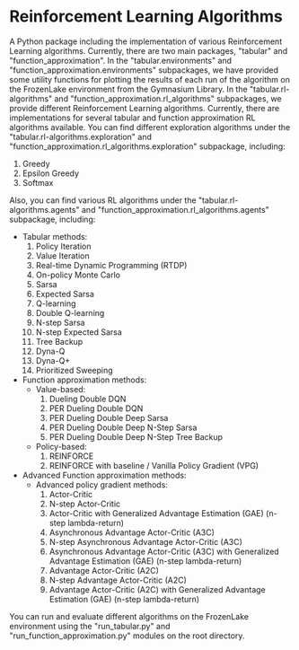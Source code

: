 # Reinforcement Learning Algorithms
A Python package including the implementation of various Reinforcement Learning algorithms.
Currently, there are two main packages, "tabular" and "function_approximation".
In the "tabular.environments" and "function_approximation.environments" subpackages, we have provided some utility functions for plotting the results of each run of the algorithm on the FrozenLake environment from the Gymnasium Library.
In the "tabular.rl-algorithms" and "function_approximation.rl_algorithms" subpackages, we provide different Reinforcement Learning algorithms. Currently, there are implementations for several tabular and function approximation RL algorithms available.
You can find different exploration algorithms under the "tabular.rl-algorithms.exploration" and "function_approximation.rl_algorithms.exploration" subpackage, including:
1. Greedy
2. Epsilon Greedy
3. Softmax

Also, you can find various RL algorithms under the "tabular.rl-algorithms.agents" and "function_approximation.rl_algorithms.agents" subpackage, including:
- Tabular methods:
  1. Policy Iteration
  2. Value Iteration
  3. Real-time Dynamic Programming (RTDP)
  4. On-policy Monte Carlo
  5. Sarsa
  6. Expected Sarsa
  7. Q-learning
  8. Double Q-learning
  9. N-step Sarsa
  10. N-step Expected Sarsa
  11. Tree Backup
  12. Dyna-Q
  13. Dyna-Q+
  14. Prioritized Sweeping
- Function approximation methods:
  - Value-based:
    1. Dueling Double DQN
    2. PER Dueling Double DQN
    3. PER Dueling Double Deep Sarsa
    4. PER Dueling Double Deep N-Step Sarsa
    5. PER Dueling Double Deep N-Step Tree Backup
  - Policy-based:
    1. REINFORCE
    2. REINFORCE with baseline / Vanilla Policy Gradient (VPG)
- Advanced Function approximation methods:
  - Advanced policy gradient methods:
    1. Actor-Critic
    2. N-step Actor-Critic
    3. Actor-Critic with Generalized Advantage Estimation (GAE) (n-step lambda-return)
    4. Asynchronous Advantage Actor-Critic (A3C)
    5. N-step Asynchronous Advantage Actor-Critic (A3C)
    6. Asynchronous Advantage Actor-Critic (A3C) with Generalized Advantage Estimation (GAE) (n-step lambda-return)
    7. Advantage Actor-Critic (A2C)
    8. N-step Advantage Actor-Critic (A2C)
    9. Advantage Actor-Critic (A2C) with Generalized Advantage Estimation (GAE) (n-step lambda-return)
  
You can run and evaluate different algorithms on the FrozenLake environment using the "run_tabular.py" and "run_function_approximation.py" modules on the root directory.
